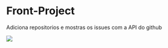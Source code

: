 # Front-Project
Adiciona repositorios e mostras os issues com a API do github

<img src="https://github.com/andersonsilva019/Front-Project/blob/master/repor.png">
